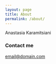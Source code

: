```yaml
---
layout: page
title: About
permalink: /about/
---
```


Anastasia Karamitsiani

### Contact me

[email@domain.com](akaramitsiani@gmail.com)
